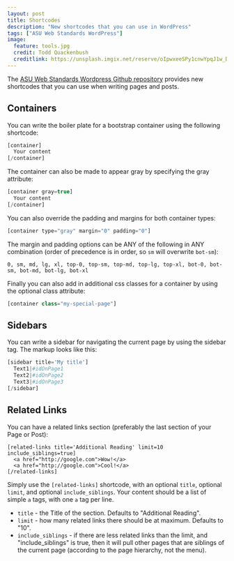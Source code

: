 ```yaml
---
layout: post
title: Shortcodes
description: "New shortcodes that you can use in WordPress"
tags: ["ASU Web Standards WordPress"]
image:
  feature: tools.jpg
  credit: Todd Quackenbush
  creditlink: https://unsplash.imgix.net/reserve/oIpwxeeSPy1cnwYpqJ1w_Dufer%20Collateral%20test.jpg?q=75&fm=jpg&s=d8cce13e5d977aeec5bdbec256987adf
---
```



The [ASU Web Standards Wordpress Github repository](https://github.com/gios-asu/ASU-Web-Standards-Wordpress-Theme) provides new shortcodes that you can use when writing pages and posts.

<!--break-->

## Containers

You can write the boiler plate for a bootstrap container using the following shortcode:

```php
[container]
  Your content
[/container]
```

The container can also be made to appear gray by specifying the gray attribute:

```php
[container gray=true]
  Your content
[/container]
```

You can also override the padding and margins for both container types:

```php
[container type="gray" margin="0" padding="0"]
```

The margin and padding options can be ANY of the following in ANY combination (order of precedence is in order, so `sm` will overwrite `bot-sm`):

```
0, sm, md, lg, xl, top-0, top-sm, top-md, top-lg, top-xl, bot-0, bot-sm, bot-md, bot-lg, bot-xl
```

Finally you can also add in additional css classes for a container by using the optional class attribute:

```php
[container class="my-special-page"]
```

<!--break-->

## Sidebars

You can write a sidebar for navigating the current page by using the sidebar tag.  The markup looks like this:

```php
[sidebar title='My title']
  Text1|#idOnPage1
  Text2|#idOnPage2
  Text3|#idOnPage3
[/sidebar]
```

<!--break-->

## Related Links

You can have a related links section (preferably the last section of your Page or Post):

```
[related-links title='Additional Reading' limit=10 include_siblings=true]
  <a href="http://google.com">Wow!</a>
  <a href="http://google.com">Cool!</a>
[/related-links]
```

Simply use the `[related-links]` shortcode, with an optional `title`, optional `limit`, and optional `include_siblings`.
Your content should be a list of simple `a` tags, with one `a` tag per line.

* `title` - the Title of the section. Defaults to "Additional Reading".
* `limit` - how many related links there should be at maximum.  Defaults to "10".
* `include_siblings` - if there are less related links than the limit, and "include_siblings" is true, then it will pull other pages that are siblings of the current page (according to the page hierarchy, not the menu).
